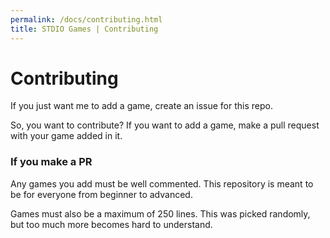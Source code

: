 ```yaml
---
permalink: /docs/contributing.html
title: STDIO Games | Contributing
---
```


# Contributing

If you just want me to add a game, create an issue for this repo. 

So, you want to contribute? If you want to add a game, make a pull request with your game added in it. 

### If you make a PR

Any games you add must be well commented. This repository is meant to be for everyone from beginner to advanced. 

Games must also be a maximum of 250 lines. This was picked randomly, but too much more becomes hard to understand. 
